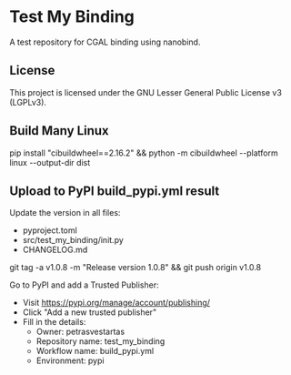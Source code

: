 # Test My Binding

A test repository for CGAL binding using nanobind.



## License

This project is licensed under the GNU Lesser General Public License v3 (LGPLv3).


## Build Many Linux

pip install "cibuildwheel==2.16.2" && python -m cibuildwheel --platform linux --output-dir dist

## Upload to PyPI build_pypi.yml result


Update the version in all files:
- pyproject.toml
- src/test_my_binding/init.py
- CHANGELOG.md

git tag -a v1.0.8 -m "Release version 1.0.8" && git push origin v1.0.8

Go to PyPI and add a Trusted Publisher:
- Visit https://pypi.org/manage/account/publishing/
- Click "Add a new trusted publisher"
- Fill in the details:
    - Owner: petrasvestartas
    - Repository name: test_my_binding
    - Workflow name: build_pypi.yml
    - Environment: pypi